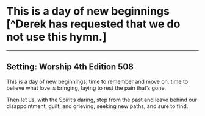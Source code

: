 # This is a day of new beginnings [^Derek has requested that we do not use this hymn.]

***

## Setting: Worship 4th Edition 508

This is a day of new beginnings,
time to remember and move on,
time to believe what love is bringing,
laying to rest the pain that’s gone.

Then let us, with the Spirit’s daring,
step from the past and leave behind
our disappointment, guilt, and grieving,
seeking new paths, and sure to find.